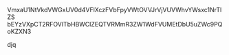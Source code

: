 VmxaU1NtVkdVWGxUV0d4VFlXczFVbFpyVWtOVVJrVjVUVWhvYWsxc1NrTlZS
bEYzVXpCT2RFOVlTbHBWClZEQTVRMmR3ZW1WdFVUMEtDbU5uZWc9PQoKZXN3

djq
